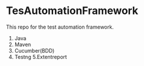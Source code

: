 # TesAutomationFramework
This repo for the test automation framework.

1. Java
2. Maven
3. Cucumber(BDD)
4. Testng
5.Extentreport
